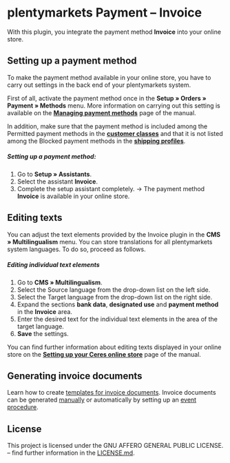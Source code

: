 # plentymarkets Payment&nbsp;– Invoice

With this plugin, you integrate the payment method **Invoice** into your online store.

## Setting up a payment method

To make the payment method available in your online store, you have to carry out settings in the back end of your plentymarkets system.

First of all, activate the payment method once in the **Setup » Orders » Payment » Methods** menu. More information on carrying out this setting is available on the <strong><a href="https://knowledge.plentymarkets.com/en/payment/managing-payment-methods#20" target="_blank">Managing payment methods</a></strong> page of the manual.

In addition, make sure that the payment method is included among the Permitted payment methods in the <strong><a href="https://knowledge.plentymarkets.com/en/crm/managing-contacts#15" target="_blank">customer classes</a></strong> and that it is not listed among the Blocked payment methods in the <strong><a href="https://knowledge.plentymarkets.com/en/order-processing/fulfilment/preparing-the-shipment#1000" target="_blank">shipping profiles</a></strong>.

##### Setting up a payment method:

1. Go to **Setup&nbsp;» Assistants**.
2. Select the assistant **Invoice**.
3. Complete the setup assistant completely.
→ The payment method **Invoice** is available in your online store.

## Editing texts

You can adjust the text elements provided by the Invoice plugin in the **CMS » Multilingualism** menu. You can store translations for all plentymarkets system languages. To do so, proceed as follows.

##### Editing individual text elements

1. Go to **CMS » Multilingualism**.
2. Select the Source language from the drop-down list on the left side.
3. Select the Target language from the drop-down list on the right side.
4. Expand the sections **bank data**, **designated use** and **payment method** in the **Invoice** area.
5. Enter the desired text for the individual text elements in the area of the target language.
6. **Save** the settings.

You can find further information about editing texts displayed in your online store on the <strong><a href="https://knowledge.plentymarkets.com/en/online-store/setting-up-ceres#231" target="_blank">Setting up your Ceres online store</a></strong> page of the manual.


## Generating invoice documents

Learn how to create [templates for invoice documents](https://knowledge.plentymarkets.com/en/orders/order-documents#300).
Invoice documents can be generated [manually](https://knowledge.plentymarkets.com/en/orders/order-documents/generating-invoices#200) or automatically by setting up an [event procedure](https://knowledge.plentymarkets.com/en/automation/best-practices-automation#_generating_and_sending_an_invoice).

## License

This project is licensed under the GNU AFFERO GENERAL PUBLIC LICENSE. – find further information in the [LICENSE.md](https://github.com/plentymarkets/plugin-payment-invoice/blob/master/LICENSE.md).
